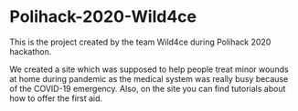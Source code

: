 # Polihack-2020-Wild4ce
This is the project created by the team Wild4ce during Polihack 2020 hackathon.

We created a site which was supposed to help people treat minor wounds at home during pandemic as the medical system was really busy because of the COVID-19 emergency. Also, on the site you can find tutorials about how to offer the first aid.
